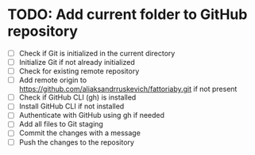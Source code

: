 # TODO: Add current folder to GitHub repository

- [ ] Check if Git is initialized in the current directory
- [ ] Initialize Git if not already initialized
- [ ] Check for existing remote repository
- [ ] Add remote origin to https://github.com/aliaksandrruskevich/fattoriaby.git if not present
- [ ] Check if GitHub CLI (gh) is installed
- [ ] Install GitHub CLI if not installed
- [ ] Authenticate with GitHub using gh if needed
- [ ] Add all files to Git staging
- [ ] Commit the changes with a message
- [ ] Push the changes to the repository
